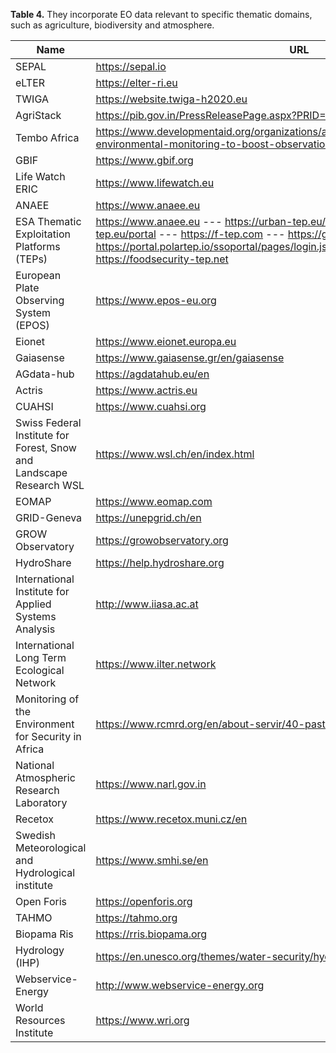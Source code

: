 **Table 4.** They incorporate EO data relevant to specific thematic domains, such as agriculture, biodiversity and atmosphere.

|  **Name**                                                              | **URL**
|  --------------------------------------------------------------------- |---------------------------------------------------------------------------------------------------------------------------------------------------------------------------------------------------------------------------------------------------------------------------
|  SEPAL                                                                 | <https://sepal.io>
|  eLTER                                                                 | <https://elter-ri.eu>
|  TWIGA                                                                 | <https://website.twiga-h2020.eu>
|  AgriStack                                                             | <https://pib.gov.in/PressReleasePage.aspx?PRID=1883173>
|  Tembo Africa                                                          | <https://www.developmentaid.org/organizations/awards/view/410505/transformative-environmental-monitoring-to-boost-observations-in-africa-tembo-africa>
|  GBIF                                                                  | <https://www.gbif.org>
|  Life Watch ERIC                                                       | <https://www.lifewatch.eu>
|  ANAEE                                                                 | <https://www.anaee.eu>
|  ESA Thematic Exploitation Platforms (TEPs)                            | <https://www.anaee.eu> --- <https://urban-tep.eu/#!> --- <https://www.coastal-tep.eu/portal> --- <https://f-tep.com> --- <https://geohazards-tep.eu/#!> --- <https://portal.polartep.io/ssoportal/pages/login.jsf?faces-redirect=true> --- <https://foodsecurity-tep.net>
|  European Plate Observing System (EPOS)                                | <https://www.epos-eu.org>
|  Eionet                                                                | <https://www.eionet.europa.eu>
|  Gaiasense                                                             | <https://www.gaiasense.gr/en/gaiasense>
|  AGdata-hub                                                            | <https://agdatahub.eu/en>
|  Actris                                                                | <https://www.actris.eu>
|  CUAHSI                                                                | <https://www.cuahsi.org>
|  Swiss Federal Institute for Forest, Snow and Landscape Research WSL   | <https://www.wsl.ch/en/index.html>
|  EOMAP                                                                 | <https://www.eomap.com>
|  GRID-Geneva                                                           | <https://unepgrid.ch/en>
|  GROW Observatory                                                      | <https://growobservatory.org>
|  HydroShare                                                            | <https://help.hydroshare.org>
|  International Institute for Applied Systems Analysis                  | <http://www.iiasa.ac.at>
|  International Long Term Ecological Network                            | <https://www.ilter.network>
|  Monitoring of the Environment for Security in Africa                  | <https://www.rcmrd.org/en/about-servir/40-past-projects/25-mesa>
|  National Atmospheric Research Laboratory                              | <https://www.narl.gov.in>
|  Recetox                                                               | <https://www.recetox.muni.cz/en>
|  Swedish Meteorological and Hydrological institute                     | <https://www.smhi.se/en>
|  Open Foris                                                            | <https://openforis.org>
|  TAHMO                                                                 | <https://tahmo.org>
|  Biopama Ris                                                           | <https://rris.biopama.org>
|  Hydrology (IHP)                                                       | <https://en.unesco.org/themes/water-security/hydrology>
|  Webservice-Energy                                                     | <http://www.webservice-energy.org>
|  World Resources Institute                                             | <https://www.wri.org>

